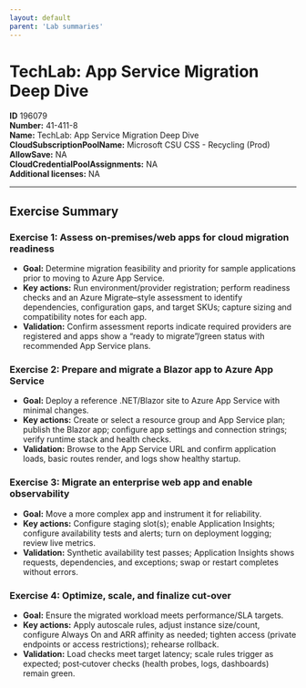 ```yaml
---
layout: default
parent: 'Lab summaries'
---
```


# TechLab: App Service Migration Deep Dive

**ID** 196079  
**Number:** 41-411-8  
**Name:** TechLab: App Service Migration Deep Dive
**CloudSubscriptionPoolName:** Microsoft CSU CSS - Recycling (Prod)  
**AllowSave:** NA  
**CloudCredentialPoolAssignments:** NA  
**Additional licenses:** NA  

---

## Exercise Summary
### Exercise 1: Assess on‑premises/web apps for cloud migration readiness
- **Goal:** Determine migration feasibility and priority for sample applications prior to moving to Azure App Service.
- **Key actions:** Run environment/provider registration; perform readiness checks and an Azure Migrate–style assessment to identify dependencies, configuration gaps, and target SKUs; capture sizing and compatibility notes for each app.
- **Validation:** Confirm assessment reports indicate required providers are registered and apps show a “ready to migrate”/green status with recommended App Service plans.

### Exercise 2: Prepare and migrate a Blazor app to Azure App Service
- **Goal:** Deploy a reference .NET/Blazor site to Azure App Service with minimal changes.
- **Key actions:** Create or select a resource group and App Service plan; publish the Blazor app; configure app settings and connection strings; verify runtime stack and health checks.
- **Validation:** Browse to the App Service URL and confirm application loads, basic routes render, and logs show healthy startup.

### Exercise 3: Migrate an enterprise web app and enable observability
- **Goal:** Move a more complex app and instrument it for reliability.
- **Key actions:** Configure staging slot(s); enable Application Insights; configure availability tests and alerts; turn on deployment logging; review live metrics.
- **Validation:** Synthetic availability test passes; Application Insights shows requests, dependencies, and exceptions; swap or restart completes without errors.

### Exercise 4: Optimize, scale, and finalize cut‑over
- **Goal:** Ensure the migrated workload meets performance/SLA targets.
- **Key actions:** Apply autoscale rules, adjust instance size/count, configure Always On and ARR affinity as needed; tighten access (private endpoints or access restrictions); rehearse rollback.
- **Validation:** Load checks meet target latency; scale rules trigger as expected; post‑cutover checks (health probes, logs, dashboards) remain green.
